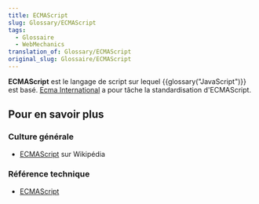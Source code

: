 ```yaml
---
title: ECMAScript
slug: Glossary/ECMAScript
tags:
  - Glossaire
  - WebMechanics
translation_of: Glossary/ECMAScript
original_slug: Glossaire/ECMAScript
---
```

**ECMAScript** est le langage de script sur lequel {{glossary("JavaScript")}} est basé. [Ecma International](http://www.ecma-international.org) a pour tâche la standardisation d'ECMAScript.

## Pour en savoir plus

### Culture générale

- [ECMAScript](https://fr.wikipedia.org/wiki/ECMAScript) sur Wikipédia

### Référence technique

- [ECMAScript](http://www.ecmascript.org/)
